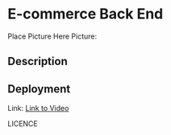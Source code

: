 # E-commerce Back End

Place Picture Here
Picture: ![]()



## Description

## Deployment
Link: [Link to Video](https://watch.screencastify.com/v/BkFG7G2nEay6SUD1I9hh)


LICENCE


